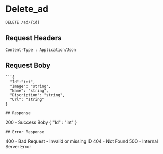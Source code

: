 # Delete_ad
```
DELETE /ad/{id}

```

##  Request Headers
```
Content-Type : Application/Json

```
## Request Boby
```
```{
  "Id":"int",
  "Image": "string",
  "Name": "string",
  "Discription": "string",
  "Url": "string"
}

## Response
```
200 - Success
Boby
{
"Id" : "int"
}

```
## Error Response
```
400 - Bad Request - Invalid or missing ID
404 - Not Found
500 - Internal Server Error
```

